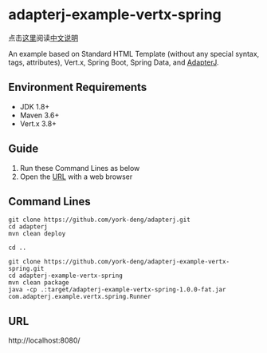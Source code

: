 # adapterj-example-vertx-spring

点击[这里](https://github.com/york-deng/adapterj-example-vertx-spring/blob/master/README_CN.md)阅读[中文说明](https://github.com/york-deng/adapterj-example-vertx-spring/blob/master/README_CN.md)

An example based on Standard HTML Template (without any special syntax, tags, attributes), Vert.x, Spring Boot, Spring Data, and [AdapterJ](https://github.com/york-deng/adapterj). 

## Environment Requirements
* JDK 1.8+
* Maven 3.6+
* Vert.x 3.8+

## Guide 
1. Run these Command Lines as below   
2. Open the [URL](http://localhost:8080/) with a web browser   

## Command Lines
```
git clone https://github.com/york-deng/adapterj.git
cd adapterj
mvn clean deploy

cd ..

git clone https://github.com/york-deng/adapterj-example-vertx-spring.git
cd adapterj-example-vertx-spring
mvn clean package   
java -cp .:target/adapterj-example-vertx-spring-1.0.0-fat.jar com.adapterj.example.vertx.spring.Runner
```

## URL
http://localhost:8080/
